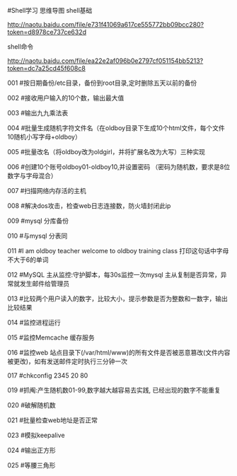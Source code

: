 #Shell学习
思维导图
shell基础

http://naotu.baidu.com/file/e731f41069a617ce555772bb09bcc280?token=d8978ce737ce632d

shell命令

http://naotu.baidu.com/file/ea22e2af096b0e2797cf051154bb5213?token=dc7a25cd45f608c8

001
#按日期备份/etc目录，备份到root目录,定时删除五天以前的备份

002
#接收用户输入的10个数，输出最大值

003
#输出九九乘法表

004
#批量生成随机字符文件名（在oldboy目录下生成10个html文件，每个文件10随机小写字母+oldboy）

005
#批量改名（将oldboy改为oldgirl，并将扩展名改为大写）三种实现

006
#创建10个账号oldboy01-oldboy10,并设置密码 （密码为随机数，要求是8位数字与字母混合）

007
#扫描网络内存活的主机

008
#解决dos攻击，检查web日志连接数，防火墙封闭此ip

009
#mysql 分库备份

010
#与mysql 分表同

011
#I am oldboy teacher welcome to oldboy training class 打印这句话中字母不大于6的单词

012
#MySQL 主从监控:守护脚本，每30s监控一次mysql 主从复制是否异常，异常就发生邮件给管理员

013
#比较两个用户读入的数字，比较大小，提示参数是否为整数和一数字，输出比较结果

014
#监控进程运行

015
#监控Memcache 缓存服务

016
#监控web 站点目录下(/var/html/www)的所有文件是否被恶意篡改(文件内容被更改)，如有发送邮件定时执行三分钟一次

017
#chkconfig 2345 20 80

019
#抓阄:产生随机数01-99,数字越大越容易去实践, 已经出现的数字不能重复

020
#破解随机数

021
#批量检查web地址是否正常

023
#模拟keepalive

024
#输出正方形

025
#等腰三角形
